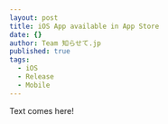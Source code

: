 ```yaml
---
layout: post
title: iOS App available in App Store
date: {}
author: Team 知らせて.jp
published: true
tags: 
  - iOS
  - Release
  - Mobile
---
```


Text comes here!